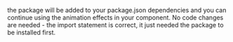 the package will be added to your package.json dependencies and you can continue using the animation effects in your component. No code changes are needed - the import statement is correct, it just needed the package to be installed first.